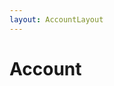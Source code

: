 ```yaml
---
layout: AccountLayout
---
```


<!-- <script setup lang="ts">
import MeetingInterface from "../../.vitepress/theme/components/MeetingInterface.vue"
</script> -->

# Account

<!-- <MeetingInterface /> -->
